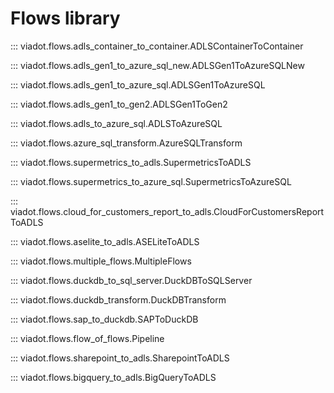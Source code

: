 # **Flows library**

::: viadot.flows.adls_container_to_container.ADLSContainerToContainer

::: viadot.flows.adls_gen1_to_azure_sql_new.ADLSGen1ToAzureSQLNew

::: viadot.flows.adls_gen1_to_azure_sql.ADLSGen1ToAzureSQL

::: viadot.flows.adls_gen1_to_gen2.ADLSGen1ToGen2

::: viadot.flows.adls_to_azure_sql.ADLSToAzureSQL

::: viadot.flows.azure_sql_transform.AzureSQLTransform

::: viadot.flows.supermetrics_to_adls.SupermetricsToADLS

::: viadot.flows.supermetrics_to_azure_sql.SupermetricsToAzureSQL

::: viadot.flows.cloud_for_customers_report_to_adls.CloudForCustomersReportToADLS

::: viadot.flows.aselite_to_adls.ASELiteToADLS

::: viadot.flows.multiple_flows.MultipleFlows

::: viadot.flows.duckdb_to_sql_server.DuckDBToSQLServer

::: viadot.flows.duckdb_transform.DuckDBTransform

::: viadot.flows.sap_to_duckdb.SAPToDuckDB

::: viadot.flows.flow_of_flows.Pipeline

::: viadot.flows.sharepoint_to_adls.SharepointToADLS

::: viadot.flows.bigquery_to_adls.BigQueryToADLS